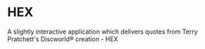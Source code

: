 # HEX
A slightly interactive application which delivers quotes from Terry Pratchett's Discworld® creation - HEX
